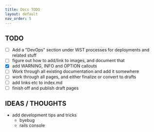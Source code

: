 ```yaml
---
title: Docs TODO
layout: default
nav_order: 5
---
```


## TODO
- [ ] Add a "DevOps" section under WST processes for deployments and related stuff
- [ ] figure out how to add/link to images, and document that
- [x] add WARNING, INFO and OPTION callouts
- [ ] Work through all existing documentation and add it somewhere
- [ ] work through all pages, and either finalize or convert to drafts
- [ ] add links etc to index.md
- [ ] finish off and publish draft pages

## IDEAS / THOUGHTS

- add development tips and tricks
    - byebug
    - rails console
